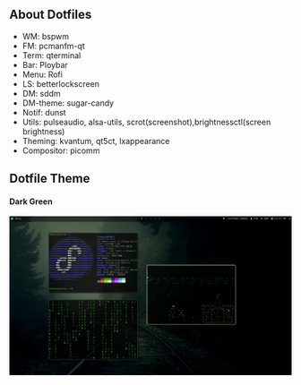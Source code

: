 <h2>About Dotfiles</h2>
<ul>
<li>WM:    bspwm</li>
<li>FM:    pcmanfm-qt</li>
<li>Term:  qterminal</li>
<li>Bar:   Ploybar</li>
<li>Menu:  Rofi</li>
<li>LS: betterlockscreen</li>
<li>DM: sddm</li>
<li>DM-theme: sugar-candy</li>
<li>Notif: dunst</li>
<li>Utils: pulseaudio, alsa-utils, scrot(screenshot),brightnessctl(screen brightness) </li>
<li>Theming: kvantum, qt5ct, lxappearance</li>
<li>Compositor: picomm</li> 
</ul>

<h2>Dotfile Theme</h2>
<h4>Dark Green</h4>
<img src="/Screenshots/DGS.png"></img>
